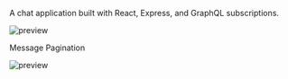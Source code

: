 A chat application built with React, Express, and GraphQL subscriptions.

![preview](https://cdn.amog-us.club/brave_VH7sQC6OZ3.gif)

Message Pagination

![preview](https://cdn.amog-us.club/brave_pt5sBtrKNk.gif)
